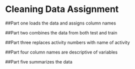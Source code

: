 # Cleaning Data Assignment

##Part one loads the data and assigns column names

##Part two combines the data from both test and train

##Part three replaces activity numbers with name of activity

##Part four column names are descriptive of variables

##Part five summarizes the data
